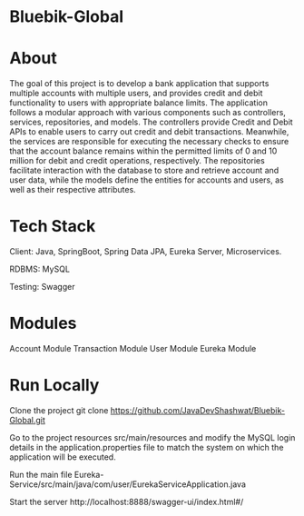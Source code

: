 # Bluebik-Global

# About
The goal of this project is to develop a bank application that supports multiple accounts with multiple users, and provides credit and debit functionality to users with appropriate balance limits. The application follows a modular approach with various components such as controllers, services, repositories, and models. The controllers provide Credit and Debit APIs to enable users to carry out credit and debit transactions. Meanwhile, the services are responsible for executing the necessary checks to ensure that the account balance remains within the permitted limits of 0 and 10 million for debit and credit operations, respectively. The repositories facilitate interaction with the database to store and retrieve account and user data, while the models define the entities for accounts and users, as well as their respective attributes.

# Tech Stack
Client: Java, SpringBoot, Spring Data JPA, Eureka Server, Microservices.

RDBMS: MySQL

Testing: Swagger

# Modules
Account Module
Transaction Module
User Module
Eureka Module

# Run Locally
Clone the project
git clone https://github.com/JavaDevShashwat/Bluebik-Global.git

Go to the project resources
src/main/resources and modify the MySQL login details in the application.properties file to match the system on which the application will be executed.

Run the main file
Eureka-Service/src/main/java/com/user/EurekaServiceApplication.java

Start the server
http://localhost:8888/swagger-ui/index.html#/
